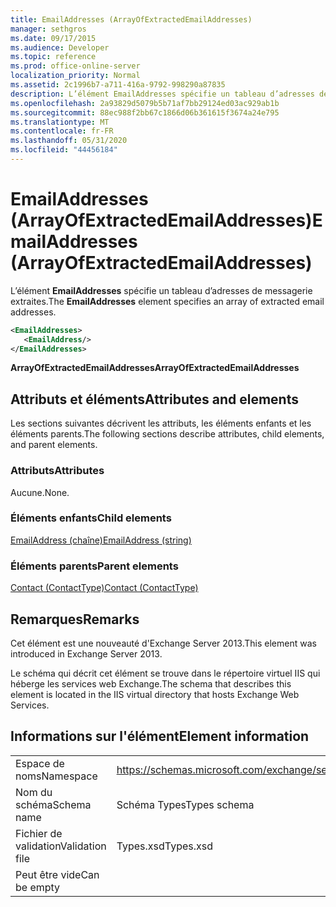 ```yaml
---
title: EmailAddresses (ArrayOfExtractedEmailAddresses)
manager: sethgros
ms.date: 09/17/2015
ms.audience: Developer
ms.topic: reference
ms.prod: office-online-server
localization_priority: Normal
ms.assetid: 2c1996b7-a711-416a-9792-998290a87835
description: L’élément EmailAddresses spécifie un tableau d’adresses de messagerie extraites.
ms.openlocfilehash: 2a93829d5079b5b71af7bb29124ed03ac929ab1b
ms.sourcegitcommit: 88ec988f2bb67c1866d06b361615f3674a24e795
ms.translationtype: MT
ms.contentlocale: fr-FR
ms.lasthandoff: 05/31/2020
ms.locfileid: "44456184"
---
```

# <a name="emailaddresses-arrayofextractedemailaddresses"></a><span data-ttu-id="87d28-103">EmailAddresses (ArrayOfExtractedEmailAddresses)</span><span class="sxs-lookup"><span data-stu-id="87d28-103">EmailAddresses (ArrayOfExtractedEmailAddresses)</span></span>

<span data-ttu-id="87d28-104">L’élément **EmailAddresses** spécifie un tableau d’adresses de messagerie extraites.</span><span class="sxs-lookup"><span data-stu-id="87d28-104">The **EmailAddresses** element specifies an array of extracted email addresses.</span></span> 
  
```XML
<EmailAddresses>
   <EmailAddress/>
</EmailAddresses>
```

 <span data-ttu-id="87d28-105">**ArrayOfExtractedEmailAddresses**</span><span class="sxs-lookup"><span data-stu-id="87d28-105">**ArrayOfExtractedEmailAddresses**</span></span>
## <a name="attributes-and-elements"></a><span data-ttu-id="87d28-106">Attributs et éléments</span><span class="sxs-lookup"><span data-stu-id="87d28-106">Attributes and elements</span></span>

<span data-ttu-id="87d28-107">Les sections suivantes décrivent les attributs, les éléments enfants et les éléments parents.</span><span class="sxs-lookup"><span data-stu-id="87d28-107">The following sections describe attributes, child elements, and parent elements.</span></span>
  
### <a name="attributes"></a><span data-ttu-id="87d28-108">Attributs</span><span class="sxs-lookup"><span data-stu-id="87d28-108">Attributes</span></span>

<span data-ttu-id="87d28-109">Aucune.</span><span class="sxs-lookup"><span data-stu-id="87d28-109">None.</span></span>
  
### <a name="child-elements"></a><span data-ttu-id="87d28-110">Éléments enfants</span><span class="sxs-lookup"><span data-stu-id="87d28-110">Child elements</span></span>

[<span data-ttu-id="87d28-111">EmailAddress (chaîne)</span><span class="sxs-lookup"><span data-stu-id="87d28-111">EmailAddress (string)</span></span>](emailaddress-string.md)
  
### <a name="parent-elements"></a><span data-ttu-id="87d28-112">Éléments parents</span><span class="sxs-lookup"><span data-stu-id="87d28-112">Parent elements</span></span>

[<span data-ttu-id="87d28-113">Contact (ContactType)</span><span class="sxs-lookup"><span data-stu-id="87d28-113">Contact (ContactType)</span></span>](contact-contacttype.md)
  
## <a name="remarks"></a><span data-ttu-id="87d28-114">Remarques</span><span class="sxs-lookup"><span data-stu-id="87d28-114">Remarks</span></span>

<span data-ttu-id="87d28-115">Cet élément est une nouveauté d'Exchange Server 2013.</span><span class="sxs-lookup"><span data-stu-id="87d28-115">This element was introduced in Exchange Server 2013.</span></span>
  
<span data-ttu-id="87d28-116">Le schéma qui décrit cet élément se trouve dans le répertoire virtuel IIS qui héberge les services web Exchange.</span><span class="sxs-lookup"><span data-stu-id="87d28-116">The schema that describes this element is located in the IIS virtual directory that hosts Exchange Web Services.</span></span>
  
## <a name="element-information"></a><span data-ttu-id="87d28-117">Informations sur l'élément</span><span class="sxs-lookup"><span data-stu-id="87d28-117">Element information</span></span>

|||
|:-----|:-----|
|<span data-ttu-id="87d28-118">Espace de noms</span><span class="sxs-lookup"><span data-stu-id="87d28-118">Namespace</span></span>  <br/> |https://schemas.microsoft.com/exchange/services/2006/types  <br/> |
|<span data-ttu-id="87d28-119">Nom du schéma</span><span class="sxs-lookup"><span data-stu-id="87d28-119">Schema name</span></span>  <br/> |<span data-ttu-id="87d28-120">Schéma Types</span><span class="sxs-lookup"><span data-stu-id="87d28-120">Types schema</span></span>  <br/> |
|<span data-ttu-id="87d28-121">Fichier de validation</span><span class="sxs-lookup"><span data-stu-id="87d28-121">Validation file</span></span>  <br/> |<span data-ttu-id="87d28-122">Types.xsd</span><span class="sxs-lookup"><span data-stu-id="87d28-122">Types.xsd</span></span>  <br/> |
|<span data-ttu-id="87d28-123">Peut être vide</span><span class="sxs-lookup"><span data-stu-id="87d28-123">Can be empty</span></span>  <br/> ||
   

